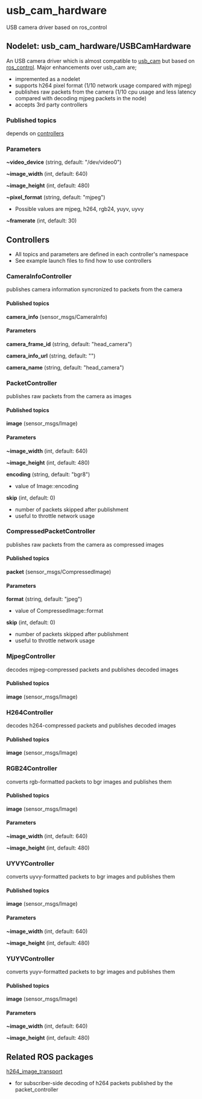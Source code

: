 # usb_cam_hardware
USB camera driver based on ros_control

## Nodelet: usb_cam_hardware/USBCamHardware
An USB camera driver which is almost compatible to [usb_cam](http://wiki.ros.org/usb_cam) but based on [ros_control](http://wiki.ros.org/ros_control). Major enhancements over usb_cam are;
* impremented as a nodelet
* supports h264 pixel format (1/10 network usage compared with mjpeg)
* publishes raw packets from the camera (1/10 cpu usage and less latency compared with decoding mjpeg packets in the node)
* accepts 3rd party controllers

### Published topics
depends on [controllers](#Controllers)

### Parameters
**~video_device** (string, default: "/dev/video0")

**~image_width** (int, default: 640)

**~image_height** (int, default: 480)

**~pixel_format** (string, default: "mjpeg")
* Possible values are mjpeg, h264, rgb24, yuyv, uyvy

**~framerate** (int, default: 30)

## Controllers
* All topics and parameters are defined in each controller's namespace
* See example launch files to find how to use controllers

### CameraInfoController
publishes camera information syncronized to packets from the camera

#### Published topics
**camera_info** (sensor_msgs/CameraInfo)

#### Parameters
**camera_frame_id** (string, default: "head_camera")

**camera_info_url** (string, default: "")

**camera_name** (string, default: "head_camera")

### PacketController
publishes raw packets from the camera as images

#### Published topics
**image** (sensor_msgs/Image)

#### Parameters
**~image_width** (int, default: 640)

**~image_height** (int, default: 480)

**encoding** (string, default: "bgr8")
* value of Image::encoding

**skip** (int, default: 0)
* number of packets skipped after publishment
* useful to throttle network usage

### CompressedPacketController
publishes raw packets from the camera as compressed images

#### Published topics
**packet** (sensor_msgs/CompressedImage)

#### Parameters
**format** (string, default: "jpeg")
* value of CompressedImage::format

**skip** (int, default: 0)
* number of packets skipped after publishment
* useful to throttle network usage

### MjpegController
decodes mjpeg-compressed packets and publishes decoded images

#### Published topics
**image** (sensor_msgs/Image)

### H264Controller
decodes h264-compressed packets and publishes decoded images

#### Published topics
**image** (sensor_msgs/Image)

### RGB24Controller
converts rgb-formatted packets to bgr images and publishes them

#### Published topics
**image** (sensor_msgs/Image)

#### Parameters
**~image_width** (int, default: 640)

**~image_height** (int, default: 480)

### UYVYController
converts uyvy-formatted packets to bgr images and publishes them

#### Published topics
**image** (sensor_msgs/Image)

#### Parameters
**~image_width** (int, default: 640)

**~image_height** (int, default: 480)

### YUYVController 
converts yuyv-formatted packets to bgr images and publishes them

#### Published topics
**image** (sensor_msgs/Image)

#### Parameters
**~image_width** (int, default: 640)

**~image_height** (int, default: 480)

## Related ROS packages
[h264_image_transport](https://github.com/yoshito-n-students/h264_image_transport)
* for subscriber-side decoding of h264 packets published by the packet_controller
